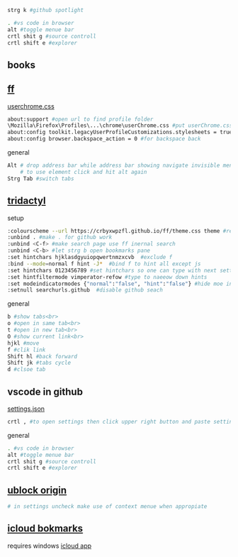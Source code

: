 ```sh
strg k #github spotlight
```

```sh
. #vs code in browser
alt #toggle menue bar
crtl shit g #source controll
crtl shift e #explorer
```

## books

## [ff](https://www.mozilla.org/en-US/firefox/new/)
[userchrome.css](https://github.com/crbyxwpzfl/ff/blob/main/userChrome.css)
```sh
about:support #open url to find profile folder
\Mozilla\Firefox\Profiles\...\chrome\userChrome.css #put userChrome.css here
about:config toolkit.legacyUserProfileCustomizations.stylesheets = true #to load userChrome
about:config browser.backspace_action = 0 #for backspace back
```
general
```sh
Alt # drop address bar while address bar showing navigate invisible menues via arrow keys
    # to use element click and hit alt again
Strg Tab #switch tabs
```

## [tridactyl](https://github.com/tridactyl/tridactyl)
setup
```sh
:colourscheme --url https://crbyxwpzfl.github.io/ff/theme.css theme #remeber to host githubpages from master baranch before in repo settings
:unbind . #make . for github work
:unbind <C-f> #make search page use ff inernal search
:unbind <C-b> #let strg b open bookmarks pane
:set hintchars hjklasdgyuiopqwertnmzxcvb  #exclude f
:bind --mode=normal f hint -J*  #bind f to hint all except js
:set hintchars 0123456789 #set hintchars so one can type with next setting
:set hintfiltermode vimperator-refow #type to naeeow down hints
:set modeindicatormodes {"normal":"false", "hint":"false"} #hide moe indicator
:setnull searchurls.github  #disable github seach
```
general
```sh
b #show tabs<br>
o #open in same tab<br>
t #open in new tab<br>
O #show current link<br>
hjkl #move
f #clik link
Shift hl #back forward
Shift jk #tabs cycle
d #clsoe tab
```

## vscode in github
[settings.json](https://github.com/crbyxwpzfl/ff/blob/main/settings.json)
```sh
crtl , #to open settings then click upper right button and paste settings.json
```
general
```sh
. #vs code in browser
alt #toggle menue bar
crtl shit g #source controll
crtl shift e #explorer
```

## [ublock origin](https://github.com/gorhill/uBlock)
```sh
# in settings uncheck make use of context menue when appropiate
```

## [icloud bokmarks](https://addons.mozilla.org/en-US/firefox/addon/icloud-bookmarks)
requires windows [icloud app](https://www.microsoft.com/store/apps/9PKTQ5699M62)


